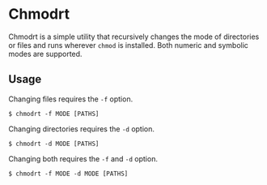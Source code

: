 # Chmodrt
Chmodrt is a simple utility that recursively changes the mode of directories or
files and runs wherever `chmod` is installed. Both numeric and symbolic modes
are supported.

## Usage
Changing files requires the `-f` option.

```
$ chmodrt -f MODE [PATHS]
```

Changing directories requires the `-d` option.

```
$ chmodrt -d MODE [PATHS]
```

Changing both requires the `-f` and `-d` option.

```
$ chmodrt -f MODE -d MODE [PATHS]
```
